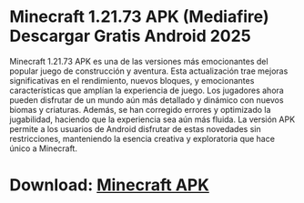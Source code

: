 ﻿# Minecraft 1.21.73 APK (Mediafire) Descargar Gratis Android 2025
Minecraft 1.21.73 APK es una de las versiones más emocionantes del popular juego de construcción y aventura. Esta actualización trae mejoras significativas en el rendimiento, nuevos bloques, y emocionantes características que amplían la experiencia de juego. Los jugadores ahora pueden disfrutar de un mundo aún más detallado y dinámico con nuevos biomas y criaturas. Además, se han corregido errores y optimizado la jugabilidad, haciendo que la experiencia sea aún más fluida. La versión APK permite a los usuarios de Android disfrutar de estas novedades sin restricciones, manteniendo la esencia creativa y exploratoria que hace único a Minecraft.
# Download: [Minecraft APK](https://apkmodjoy.net/id/minecraft/)

